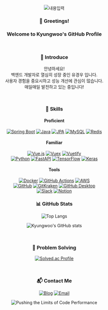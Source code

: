 <div align="center">
  
![내용입력](https://capsule-render.vercel.app/api?type=waving&color=auto&height=200&section=header&text=Pushing%20the%20Limits%20of%20Code%20Performance&fontSize=35)

</div>

<div align="center">
  
### 👋 Greetings!  
### Welcome to Kyungwoo's GitHub Profile

</div>


<br />

<div align="center">
  
### 👤 Introduce

안녕하세요!  
백엔드 개발자로 열심히 성장 중인 유경우 입니다.  
사용자 경험을 중요시하고 성능 개선에 관심이 많습니다.  
매일매일 발전하고 있는 중입니다!

<br />

### 💼 Skills

#### Proficient
[![Spring Boot](https://img.shields.io/badge/Spring_Boot-6DB33F?style=flat-square&logo=spring-boot&logoColor=white)](https://spring.io/projects/spring-boot)
[![Java](https://img.shields.io/badge/Java-007396?style=flat-square&logo=java&logoColor=white)](https://www.java.com/)
[![JPA](https://img.shields.io/badge/JPA-007396?style=flat-square&logo=java&logoColor=white)]()
[![MySQL](https://img.shields.io/badge/MySQL-4479A1?style=flat-square&logo=mysql&logoColor=white)](https://www.mysql.com/)
[![Redis](https://img.shields.io/badge/Redis-DC382D?style=flat-square&logo=redis&logoColor=white)](https://redis.io/)

#### Familiar
[![Vue.js](https://img.shields.io/badge/Vue.js-4FC08D?style=flat-square&logo=vue.js&logoColor=white)](https://vuejs.org/)
[![Vuex](https://img.shields.io/badge/Vuex-4FC08D?style=flat-square&logo=vue.js&logoColor=white)](https://vuex.vuejs.org/)
[![Vuetify](https://img.shields.io/badge/Vuetify-1867C0?style=flat-square&logo=vuetify&logoColor=white)](https://vuetifyjs.com/)
<br />
[![Python](https://img.shields.io/badge/Python-3776AB?style=flat-square&logo=python&logoColor=white)](https://www.python.org/)
[![FastAPI](https://img.shields.io/badge/FastAPI-009688?style=flat-square&logo=fastapi&logoColor=white)](https://fastapi.tiangolo.com/)
[![TensorFlow](https://img.shields.io/badge/TensorFlow-FF6F00?style=flat-square&logo=tensorflow&logoColor=white)](https://www.tensorflow.org/)
[![Keras](https://img.shields.io/badge/Keras-D00000?style=flat-square&logo=keras&logoColor=white)](https://keras.io/)

#### Tools
[![Docker](https://img.shields.io/badge/Docker-2496ED?style=flat-square&logo=docker&logoColor=white)](https://www.docker.com/)
[![GitHub Actions](https://img.shields.io/badge/GitHub_Actions-2088FF?style=flat-square&logo=github-actions&logoColor=white)](https://github.com/features/actions)
[![AWS](https://img.shields.io/badge/AWS-FF9900?style=flat-square&logo=amazon-aws&logoColor=white)](https://aws.amazon.com/)
<br />
[![GitHub](https://img.shields.io/badge/GitHub-181717?style=flat-square&logo=github&logoColor=white)](https://github.com/)
[![GitKraken](https://img.shields.io/badge/GitKraken-179287?style=flat-square&logo=gitkraken&logoColor=white)](https://www.gitkraken.com/)
[![GitHub Desktop](https://img.shields.io/badge/GitHub_Desktop-181717?style=flat-square&logo=github&logoColor=white)](https://desktop.github.com/)
<br />
[![Slack](https://img.shields.io/badge/Slack-4A154B?style=flat-square&logo=slack&logoColor=white)](https://slack.com/)
[![Notion](https://img.shields.io/badge/Notion-000000?style=flat-square&logo=notion&logoColor=white)](https://www.notion.so/)
<br />

### 📊 GitHub Stats
<p align="center">
  <img src="https://github-readme-stats.vercel.app/api/top-langs/?username=ryukyungwoo&layout=compact&show_icons=true&theme=material-palenight&hide_border=true&bg_color=20232a&icon_color=58A6FF&text_color=fff&title_color=58A6FF&count_private=true&exclude_repo=Face-Transfer-Application" alt="Top Langs" />
</p>

<p align="center">
  <img src="https://github-readme-stats.vercel.app/api?username=ryukyungwoo&show_icons=true&theme=material-palenight&hide_border=true&bg_color=20232a&icon_color=58A6FF&text_color=fff&title_color=58A6FF&count_private=true" alt="Kyungwoo's GitHub stats" />
</p>

<br />

### 🧩 Problem Solving
<p align="center">
  <a href="https://solved.ac/ryukyungwoo1220"><img src="http://mazassumnida.wtf/api/generate_badge?boj=ryukyungwoo1220" alt="Solved.ac Profile" /></a>
</p>

<br />

### 📬 Contact Me
<p align="center">
  <a href="https://velog.io/@ryukyungwoo1220/"><img src="https://img.shields.io/badge/Velog-20C997?style=flat-square&logo=vimeo&logoColor=white" alt="Blog" /></a>
  <a href="mailto:ryukyungwoo1220@gmail.com"><img src="https://img.shields.io/badge/Mail-EA4335?style=flat-square&logo=gmail&logoColor=white" alt="Email" /></a>
</p>
</div>

<div align="center">

![Pushing the Limits of Code Performance](https://capsule-render.vercel.app/api?type=waving&color=auto&height=150&section=footer)

</div>

